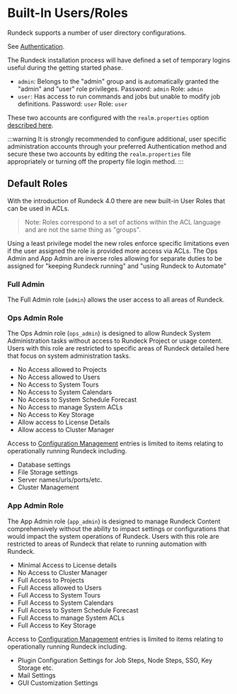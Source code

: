 # Built-In Users/Roles

Rundeck supports a number of user directory configurations.

See [Authentication](/administration/security/authentication.md).

The Rundeck installation process will have defined a set of temporary logins useful during the getting started phase.

- `admin`: Belongs to the "admin" group and is automatically granted the "admin" and "user" role privileges. Password: `admin` Role: `admin`
- `user`: Has access to run commands and jobs but unable to modify job definitions. Password: `user` Role: `user`

These two accounts are configured with the `realm.properties` option [described here](/administration/security/authentication.md#propertyfileloginmodule).

:::warning
It is strongly recommended to configure additional, user specific administration accounts through your preferred Authentication method and secure these two accounts by editing the `realm.properties` file appropriately or turning off the property file login method.
:::

## Default Roles

With the introduction of Rundeck 4.0 there are new built-in User Roles that can be used in ACLs.  

> Note: Roles correspond to a set of actions within the ACL language and are not the same thing as "groups".

Using a least privilege model the new roles enforce specific limitations even if the user assigned the role is provided more access via ACLs.  The Ops Admin and App Admin are inverse roles allowing for separate duties to be assigned for "keeping Rundeck running" and "using Rundeck to Automate"

### Full Admin
The Full Admin role (`admin`) allows the user access to all areas of Rundeck.

### Ops Admin Role

The Ops Admin role (`ops_admin`) is designed to allow Rundeck System Administration tasks without access to Rundeck Project or usage content.  Users with this role are restricted to specific areas of Rundeck detailed here that focus on system administration tasks.

- No Access allowed to Projects
- No Access allowed to Users
- No Access to System Tours
- No Access to System Calendars
- No Access to System Schedule Forecast
- No Access to manage System ACLs
- No Access to Key Storage
- Allow access to License Details
- Allow access to Cluster Manager

Access to [Configuration Management](/manual/configuration-mgmt/configmgmt.md) entries is limited to items relating to operationally running Rundeck including.
- Database settings
- File Storage settings
- Server names/urls/ports/etc.
- Cluster Management

### App Admin Role

The App Admin role (`app_admin`) is designed to manage Rundeck Content comprehensively without the ability to impact settings or configurations that would impact the system operations of Rundeck.  Users with this role are restricted to areas of Rundeck that relate to running automation with Rundeck.

- Minimal Access to License details
- No Access to Cluster Manager
- Full Access to Projects
- Full Access allowed to Users
- Full Access to System Tours
- Full Access to System Calendars
- Full Access to System Schedule Forecast
- Full Access to manage System ACLs
- Full Access to Key Storage

Access to [Configuration Management](/manual/configuration-mgmt/configmgmt.md) entries is limited to items relating to operationally running Rundeck including.
- Plugin Configuration Settings for Job Steps, Node Steps, SSO, Key Storage etc.
- Mail Settings
- GUI Customization Settings
